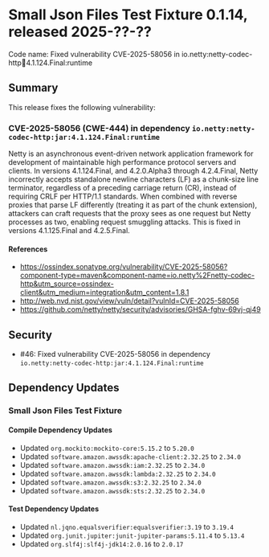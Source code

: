 # Small Json Files Test Fixture 0.1.14, released 2025-??-??

Code name: Fixed vulnerability CVE-2025-58056 in io.netty:netty-codec-http:jar:4.1.124.Final:runtime

## Summary

This release fixes the following vulnerability:

### CVE-2025-58056 (CWE-444) in dependency `io.netty:netty-codec-http:jar:4.1.124.Final:runtime`
Netty is an asynchronous event-driven network application framework for development of maintainable high performance protocol servers and clients. In versions 4.1.124.Final, and 4.2.0.Alpha3 through 4.2.4.Final, Netty incorrectly accepts standalone newline characters (LF) as a chunk-size line terminator, regardless of a preceding carriage return (CR), instead of requiring CRLF per HTTP/1.1 standards. When combined with reverse proxies that parse LF differently (treating it as part of the chunk extension), attackers can craft requests that the proxy sees as one request but Netty processes as two, enabling request smuggling attacks. This is fixed in versions 4.1.125.Final and 4.2.5.Final.
#### References
* https://ossindex.sonatype.org/vulnerability/CVE-2025-58056?component-type=maven&component-name=io.netty%2Fnetty-codec-http&utm_source=ossindex-client&utm_medium=integration&utm_content=1.8.1
* http://web.nvd.nist.gov/view/vuln/detail?vulnId=CVE-2025-58056
* https://github.com/netty/netty/security/advisories/GHSA-fghv-69vj-qj49

## Security

* #46: Fixed vulnerability CVE-2025-58056 in dependency `io.netty:netty-codec-http:jar:4.1.124.Final:runtime`

## Dependency Updates

### Small Json Files Test Fixture

#### Compile Dependency Updates

* Updated `org.mockito:mockito-core:5.15.2` to `5.20.0`
* Updated `software.amazon.awssdk:apache-client:2.32.25` to `2.34.0`
* Updated `software.amazon.awssdk:iam:2.32.25` to `2.34.0`
* Updated `software.amazon.awssdk:lambda:2.32.25` to `2.34.0`
* Updated `software.amazon.awssdk:s3:2.32.25` to `2.34.0`
* Updated `software.amazon.awssdk:sts:2.32.25` to `2.34.0`

#### Test Dependency Updates

* Updated `nl.jqno.equalsverifier:equalsverifier:3.19` to `3.19.4`
* Updated `org.junit.jupiter:junit-jupiter-params:5.11.4` to `5.13.4`
* Updated `org.slf4j:slf4j-jdk14:2.0.16` to `2.0.17`
